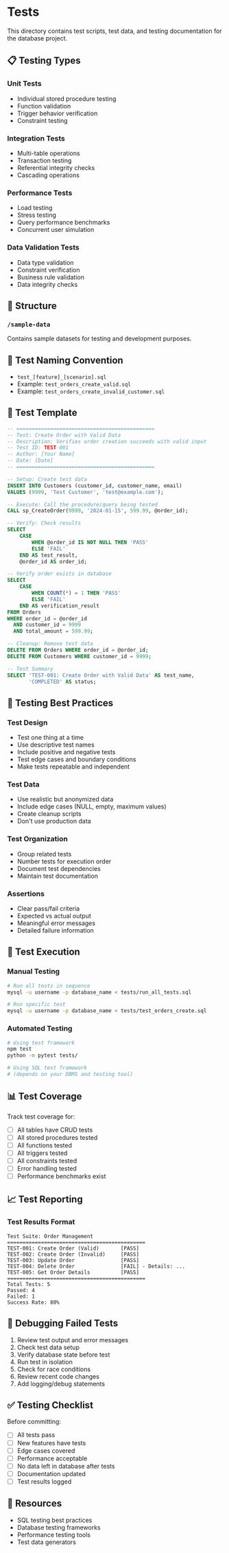 # Tests

This directory contains test scripts, test data, and testing documentation for the database project.

## 📋 Testing Types

### Unit Tests
- Individual stored procedure testing
- Function validation
- Trigger behavior verification
- Constraint testing

### Integration Tests
- Multi-table operations
- Transaction testing
- Referential integrity checks
- Cascading operations

### Performance Tests
- Load testing
- Stress testing
- Query performance benchmarks
- Concurrent user simulation

### Data Validation Tests
- Data type validation
- Constraint verification
- Business rule validation
- Data integrity checks

## 📁 Structure

### `/sample-data`
Contains sample datasets for testing and development purposes.

## 📝 Test Naming Convention

- `test_[feature]_[scenario].sql`
- Example: `test_orders_create_valid.sql`
- Example: `test_orders_create_invalid_customer.sql`

## 📄 Test Template

```sql
-- =============================================
-- Test: Create Order with Valid Data
-- Description: Verifies order creation succeeds with valid input
-- Test ID: TEST-001
-- Author: [Your Name]
-- Date: [Date]
-- =============================================

-- Setup: Create test data
INSERT INTO Customers (customer_id, customer_name, email)
VALUES (9999, 'Test Customer', 'test@example.com');

-- Execute: Call the procedure/query being tested
CALL sp_CreateOrder(9999, '2024-01-15', 599.99, @order_id);

-- Verify: Check results
SELECT 
    CASE 
        WHEN @order_id IS NOT NULL THEN 'PASS'
        ELSE 'FAIL'
    END AS test_result,
    @order_id AS order_id;

-- Verify order exists in database
SELECT 
    CASE 
        WHEN COUNT(*) = 1 THEN 'PASS'
        ELSE 'FAIL'
    END AS verification_result
FROM Orders
WHERE order_id = @order_id
  AND customer_id = 9999
  AND total_amount = 599.99;

-- Cleanup: Remove test data
DELETE FROM Orders WHERE order_id = @order_id;
DELETE FROM Customers WHERE customer_id = 9999;

-- Test Summary
SELECT 'TEST-001: Create Order with Valid Data' AS test_name, 
       'COMPLETED' AS status;
```

## 🎯 Testing Best Practices

### Test Design
- Test one thing at a time
- Use descriptive test names
- Include positive and negative tests
- Test edge cases and boundary conditions
- Make tests repeatable and independent

### Test Data
- Use realistic but anonymized data
- Include edge cases (NULL, empty, maximum values)
- Create cleanup scripts
- Don't use production data

### Test Organization
- Group related tests
- Number tests for execution order
- Document test dependencies
- Maintain test documentation

### Assertions
- Clear pass/fail criteria
- Expected vs actual output
- Meaningful error messages
- Detailed failure information

## 🔧 Test Execution

### Manual Testing
```bash
# Run all tests in sequence
mysql -u username -p database_name < tests/run_all_tests.sql

# Run specific test
mysql -u username -p database_name < tests/test_orders_create.sql
```

### Automated Testing
```bash
# Using test framework
npm test
python -m pytest tests/

# Using SQL test framework
# (depends on your DBMS and testing tool)
```

## 📊 Test Coverage

Track test coverage for:
- [ ] All tables have CRUD tests
- [ ] All stored procedures tested
- [ ] All functions tested
- [ ] All triggers tested
- [ ] All constraints tested
- [ ] Error handling tested
- [ ] Performance benchmarks exist

## 📈 Test Reporting

### Test Results Format
```
Test Suite: Order Management
=============================================
TEST-001: Create Order (Valid)       [PASS]
TEST-002: Create Order (Invalid)     [PASS]
TEST-003: Update Order               [PASS]
TEST-004: Delete Order               [FAIL] - Details: ...
TEST-005: Get Order Details          [PASS]
=============================================
Total Tests: 5
Passed: 4
Failed: 1
Success Rate: 80%
```

## 🐛 Debugging Failed Tests

1. Review test output and error messages
2. Check test data setup
3. Verify database state before test
4. Run test in isolation
5. Check for race conditions
6. Review recent code changes
7. Add logging/debug statements

## ✅ Testing Checklist

Before committing:
- [ ] All tests pass
- [ ] New features have tests
- [ ] Edge cases covered
- [ ] Performance acceptable
- [ ] No data left in database after tests
- [ ] Documentation updated
- [ ] Test results logged

## 🔗 Resources

- SQL testing best practices
- Database testing frameworks
- Performance testing tools
- Test data generators
